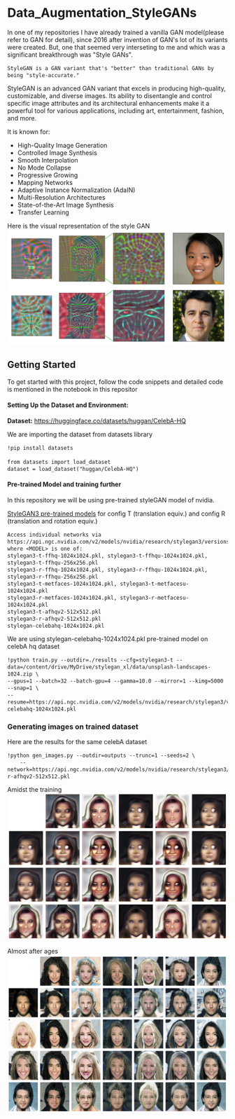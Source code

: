 # Data_Augmentation_StyleGANs

In one of my repositories I have already trained a vanilla GAN model(please refer to GAN for detail), since 2016 after invention of GAN's lot of its variants were created. But, one that seemed very interseting to me and which was a significant breakthrough was "Style GANs".

```
StyleGAN is a GAN variant that's "better" than traditional GANs by being "style-accurate."
```

StyleGAN is an advanced GAN variant that excels in producing high-quality, customizable, and diverse images. Its ability to disentangle and control specific image attributes and its architectural enhancements make it a powerful tool for various applications, including art, entertainment, fashion, and more.

It is known for:
* High-Quality Image Generation
* Controlled Image Synthesis
* Smooth Interpolation
* No Mode Collapse
* Progressive Growing
* Mapping Networks
* Adaptive Instance Normalization (AdaIN)
* Multi-Resolution Architectures
* State-of-the-Art Image Synthesis
* Transfer Learning

Here is the visual representation of the style GAN
![Alt text](<Idea of style GAN.png>)

## Getting Started
To get started with this project, follow the code snippets and detailed code is mentioned in the notebook in this repositor
#### **Setting Up the Dataset and Environment**: 

**Dataset:**
https://huggingface.co/datasets/huggan/CelebA-HQ

We are importing the dataset from datasets library 
```python3
!pip install datasets

from datasets import load_dataset
dataset = load_dataset("huggan/CelebA-HQ")
```

#### **Pre-trained Model and training further**
In this repository we will be using pre-trained styleGAN model of nvidia.

[StyleGAN3 pre-trained models](https://catalog.ngc.nvidia.com/orgs/nvidia/teams/research/models/stylegan3) for config T (translation equiv.) and config R (translation and rotation equiv.)
```
Access individual networks via https://api.ngc.nvidia.com/v2/models/nvidia/research/stylegan3/versions/1/files/<MODEL>, where <MODEL> is one of:
stylegan3-t-ffhq-1024x1024.pkl, stylegan3-t-ffhqu-1024x1024.pkl, stylegan3-t-ffhqu-256x256.pkl
stylegan3-r-ffhq-1024x1024.pkl, stylegan3-r-ffhqu-1024x1024.pkl, stylegan3-r-ffhqu-256x256.pkl
stylegan3-t-metfaces-1024x1024.pkl, stylegan3-t-metfacesu-1024x1024.pkl
stylegan3-r-metfaces-1024x1024.pkl, stylegan3-r-metfacesu-1024x1024.pkl
stylegan3-t-afhqv2-512x512.pkl
stylegan3-r-afhqv2-512x512.pkl
stylegan-celebahq-1024x1024.pkl
```
We are using stylegan-celebahq-1024x1024.pkl pre-trained model on celebA hq dataset
```python3
!python train.py --outdir=./results --cfg=stylegan3-t --data=/content/drive/MyDrive/stylegan_xl/data/unsplash-landscapes-1024.zip \
--gpus=1 --batch=32 --batch-gpu=4 --gamma=10.0 --mirror=1 --kimg=5000 --snap=1 \
--resume=https://api.ngc.nvidia.com/v2/models/nvidia/research/stylegan3/versions/1/files/stylegan-celebahq-1024x1024.pkl
```

### Generating images on trained dataset
Here are the results for the same celebA dataset

```python3
!python gen_images.py --outdir=outputs --trunc=1 --seeds=2 \
    --network=https://api.ngc.nvidia.com/v2/models/nvidia/research/stylegan3/versions/1/files/stylegan3-r-afhqv2-512x512.pkl
```
Amidst the training 
![Alt text](outputs/out2.png)

Almost after ages
![Alt text](outputs/out1.png)

